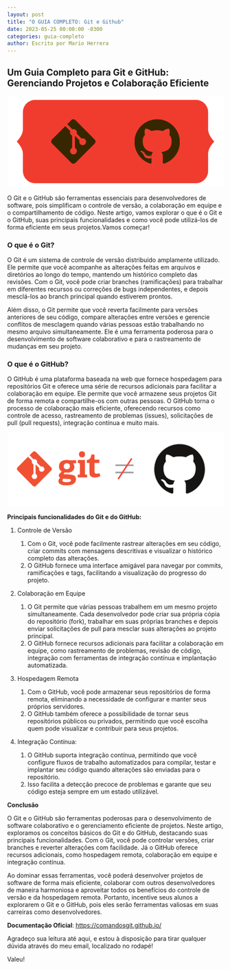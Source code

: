 ```yaml
---
layout: post
title: "O GUIA COMPLETO: Git e Github"
date: 2023-05-25 00:00:00 -0300
categories: guia-completo
author: Escrito por Mario Herrera
---
```


## Um Guia Completo para Git e GitHub: Gerenciando Projetos e Colaboração Eficiente

![](https://github.com/mariopuebla17/blog/blob/main/_images/20230525/git-github.jpg?raw=true)


O Git e o GitHub são ferramentas essenciais para desenvolvedores de software, pois simplificam o controle de versão, a colaboração em equipe e o compartilhamento de código. Neste artigo, vamos explorar o que é o Git e o GitHub, suas principais funcionalidades e como você pode utilizá-los de forma eficiente em seus projetos.Vamos começar!

### O que é o Git?

O Git é um sistema de controle de versão distribuído amplamente utilizado. Ele permite que você acompanhe as alterações feitas em arquivos e diretórios ao longo do tempo, mantendo um histórico completo das revisões. Com o Git, você pode criar branches (ramificações) para trabalhar em diferentes recursos ou correções de bugs independentes, e depois mesclá-los ao branch principal quando estiverem prontos.

Além disso, o Git permite que você reverta facilmente para versões anteriores de seu código, compare alterações entre versões e gerencie conflitos de mesclagem quando várias pessoas estão trabalhando no mesmo arquivo simultaneamente. Ele é uma ferramenta poderosa para o desenvolvimento de software colaborativo e para o rastreamento de mudanças em seu projeto.

### O que é o GitHub?

O GitHub é uma plataforma baseada na web que fornece hospedagem para repositórios Git e oferece uma série de recursos adicionais para facilitar a colaboração em equipe. Ele permite que você armazene seus projetos Git de forma remota e compartilhe-os com outras pessoas. O GitHub torna o processo de colaboração mais eficiente, oferecendo recursos como controle de acesso, rastreamento de problemas (issues), solicitações de pull (pull requests), integração contínua e muito mais.


![](https://github.com/mariopuebla17/blog/blob/main/_images/20230525/git-notequal-github.png?raw=true)


**Principais funcionalidades do Git e do GitHub:**
1. Controle de Versão
   1. Com o Git, você pode facilmente rastrear alterações em seu código, criar commits com mensagens descritivas e visualizar o histórico completo das alterações.  
   2. O GitHub fornece uma interface amigável para navegar por commits, ramificações e tags, facilitando a visualização do progresso do projeto.

2. Colaboração em Equipe
   1. O Git permite que várias pessoas trabalhem em um mesmo projeto simultaneamente. Cada desenvolvedor pode criar sua própria cópia do repositório (fork), trabalhar em suas próprias branches e depois enviar solicitações de pull para mesclar suas alterações ao projeto principal.
   2. O GitHub fornece recursos adicionais para facilitar a colaboração em equipe, como rastreamento de problemas, revisão de código, integração com ferramentas de integração contínua e implantação automatizada.

3. Hospedagem Remota
   1. Com o GitHub, você pode armazenar seus repositórios de forma remota, eliminando a necessidade de configurar e manter seus próprios servidores.
   2. O GitHub também oferece a possibilidade de tornar seus repositórios públicos ou privados, permitindo que você escolha quem pode visualizar e contribuir para seus projetos.

4. Integração Contínua:
   1. O GitHub suporta integração contínua, permitindo que você configure fluxos de trabalho automatizados para compilar, testar e implantar seu código quando alterações são enviadas para o repositório.
   2. Isso facilita a detecção precoce de problemas e garante que seu código esteja sempre em um estado utilizável.


**Conclusão**

O Git e o GitHub são ferramentas poderosas para o desenvolvimento de software colaborativo e o gerenciamento eficiente de projetos. Neste artigo, exploramos os conceitos básicos do Git e do GitHub, destacando suas principais funcionalidades. Com o Git, você pode controlar versões, criar branches e reverter alterações com facilidade. Já o GitHub oferece recursos adicionais, como hospedagem remota, colaboração em equipe e integração contínua.

Ao dominar essas ferramentas, você poderá desenvolver projetos de software de forma mais eficiente, colaborar com outros desenvolvedores de maneira harmoniosa e aproveitar todos os benefícios do controle de versão e da hospedagem remota. Portanto, incentive seus alunos a explorarem o Git e o GitHub, pois eles serão ferramentas valiosas em suas carreiras como desenvolvedores.

**Documentação Oficial**: https://comandosgit.github.io/  


Agradeço sua leitura até aqui, e estou à disposição para tirar qualquer dúvida através do meu email, localizado no rodapé!

Valeu!